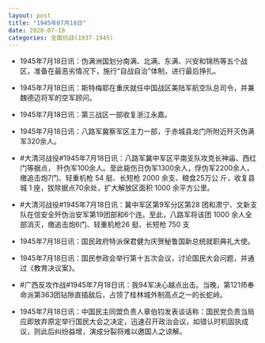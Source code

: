 ```yaml
---
layout: post
title: "1945年07月18日"
date: 2020-07-18
categories: 全面抗战(1937-1945)
---
```


<meta name="referrer" content="no-referrer" />

- 1945年7月18日讯：伪满洲国划分南满、北满、东满、兴安和锦热等五个战区，准备在最恶劣情况下，施行“自战自治”体制，进行最后挣扎。 

- 1945年7月18日讯：斯特梅耶在重庆就任中国战区美陆军航空队总司令，并兼魏德迈将军的空军顾问。 

- 1945年7月18日讯：第三战区一部收复浙江永嘉。 

- 1945年7月18日讯：八路军冀察军区主力一部，于赤城县龙门所附近歼灭伪满军320余人。 

- #大清河战役#1945年7月18日讯：八路军冀中军区平南支队攻克长神庙、西红门等据点， 歼伪军100余人。至此毙伤日伪军1300余人，俘伪军2200余人，缴追击炮7门、轻重机枪 54 挺、长短枪 2000 余支、粮食25万公 斤，收复县城 1 座，拔除据点70余处，扩大解放区面积 1000 余平方公里。 

- #大清河战役#1945年7月18日讯：冀中军区第9军分区第28 团和肃宁、文新支队在信安全歼伪治安军第19团部和6个连。至此，八路军将该团 1000 余人全部消灭，缴追击炮6门、轻重机枪26 挺、长短枪 750 支 

- 1945年7月18日讯：国民政府特派保君健为庆贺秘鲁国新总统就职典礼大使。 

- 1945年7月18日讯：国民参政会举行第十五次会议，讨论国民大会问题，并通过《教育决议案》。 

- #广西反攻作战#1945年7月18日讯：我94军决心越点出击。当晚，第121师奉命派第363团钻隙直插敌后，占领了桂林城外制高点之一的长蛇岭。 

- 1945年7月18日讯：中国民主同盟负责人章伯钧发表谈话称：国民党负责当局应即放弃原定举行国民大会之决定，迅速召开政治会议，如错认时机固执成议，则此后纠纷益增，演成分裂将难以邀国人之谅解。 


